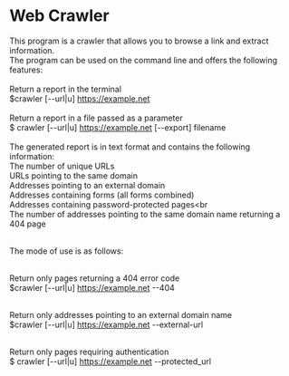 # Web Crawler
This program is a crawler that allows you to browse a link and extract information. <br />
The program can be used on the command line and offers the following features: <br /> <br />
Return a report in the terminal <br />
$crawler [--url|u] https://example.net
 <br /> <br />
Return a report in a file passed as a parameter <br />
$ crawler [--url|u] https://example.net [--export] filename
 <br /> <br />
The generated report is in text format and contains the following information: <br />
The number of unique URLs <br />
URLs pointing to the same domain <br />
Addresses pointing to an external domain <br />
Addresses containing forms (all forms combined) <br />
Addresses containing password-protected pages<br <br />
The number of addresses pointing to the same domain name returning a 404 page <br /> <br />

The mode of use is as follows: <br /> <br />

Return only pages returning a 404 error code <br />
$crawler [--url|u] https://example.net --404 <br /> <br />

Return only addresses pointing to an external domain name <br />
$crawler [--url|u] https://example.net --external-url <br /> <br />

Return only pages requiring authentication <br />
$ crawler [--url|u] https://example.net --protected_url <br />

